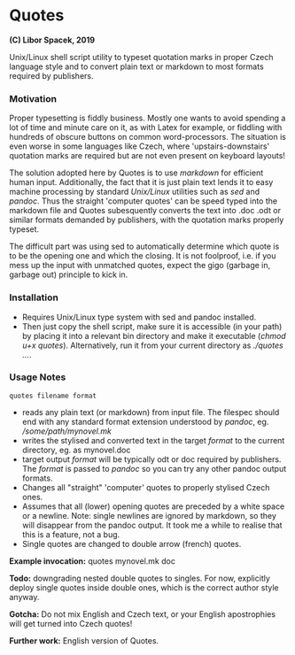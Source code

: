 # Quotes
**(C) Libor Spacek, 2019**

Unix/Linux shell script utility to typeset quotation marks in proper Czech language style and to convert plain text or markdown to most formats required by publishers.

### Motivation

Proper typesetting is fiddly business. Mostly one wants to avoid spending a lot of time and minute care on it, as with Latex  for example, or fiddling with hundreds of obscure buttons on common word-processors. The situation is even worse in some languages like Czech, where 'upstairs-downstairs' quotation marks are required but are not even present on keyboard layouts!

The solution adopted here by Quotes is to use *markdown* for efficient human input. Additionally, the fact that it is just plain text lends it to easy machine processing by standard *Unix/Linux* utilities such as *sed* and *pandoc*. Thus the straight 'computer quotes' can be speed typed into the markdown file and Quotes subesquently converts the text  into .doc .odt or similar formats demanded by publishers, with the quotation marks properly typeset. 

The difficult part was using sed to automatically determine which quote is to be the opening one and which the closing. It is not foolproof, i.e. if you mess up the input with unmatched quotes, expect the gigo (garbage in, garbage out) principle to kick in.

### Installation
- Requires  Unix/Linux type system with sed and pandoc installed. 
- Then just copy the shell script, make sure it is accessible (in your path) by placing it into a relevant bin directory and make it executable (*chmod u+x quotes*). Alternatively, run it from your current directory as *./quotes ...*.

### Usage Notes
	quotes filename format
- reads any plain text (or markdown) from input file. The filespec should end with any standard format extension understood by *pandoc*, eg. */some/path/mynovel.mk*
- writes the stylised and converted text in the target *format* to the current directory, eg. as mynovel.doc
- target output *format* will be typically odt or doc required by publishers. The *format* is passed to *pandoc* so you can try any other pandoc output formats.
- Changes all "straight" 'computer' quotes to properly stylised Czech ones.
- Assumes that all (lower) opening quotes are preceded by a white space or a newline. Note: single newlines are ignored by markdown, so they will disappear from the pandoc output. It took me a while to realise that this is a feature, not a bug.
- Single quotes are changed to double arrow (french) quotes.

**Example invocation:** quotes mynovel.mk doc

**Todo:** downgrading nested double quotes to singles.
For now, explicitly deploy single quotes inside double ones, which is the correct author style anyway.

**Gotcha:** Do not mix English and Czech text, or your English apostrophies will get turned into Czech quotes! 

**Further work:** English version of Quotes.
